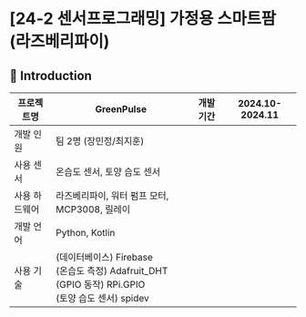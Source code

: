 # [24-2 센서프로그래밍] 가정용 스마트팜 (라즈베리파이)


## 👋 Introduction
| 프로젝트명   | GreenPulse                                                                              |    개발 기간  |  2024.10-2024.11 |
|---------|-----------------------------------------------------------------------------------------| ------------- | ---------------|
| 개발 인원   | 팀 2명 (장민정/최지훈)                                                                          |
| 사용 센서   | 온습도 센서, 토양 습도 센서                                                                        |
| 사용 하드웨어 | 라즈베리파이, 워터 펌프 모터, MCP3008, 릴레이                                                          |
| 개발 언어   | Python, Kotlin                                                                          |
| 사용 기술   | (데이터베이스) Firebase <br> (온습도 측정) Adafruit_DHT <br> (GPIO 동작) RPi.GPIO <br> (토양 습도 센서) spidev |
